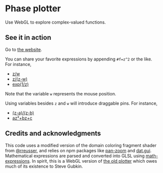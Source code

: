 # Phase plotter

Use WebGL to explore complex-valued functions.

## See it in action

Go to [the website](https://kisonecat.github.io/phase-plot/).

You can share your favorite expressions by appending `#f=z^2` or the like.  For instance,

* [z/w](https://kisonecat.github.io/phase-plot/#f=z/w)
* [z/(z-w)](https://kisonecat.github.io/phase-plot/#f=z/(z-w))
* [exp(1/z)](https://kisonecat.github.io/phase-plot/#f=exp(1/z))

Note that the variable `w` represents the mouse position.

Using variables besides `z` and `w` will introduce draggable pins.  For instance,

* [(z-a)/(z-b)](https://kisonecat.github.io/phase-plot/#f=(z-a)/(z-b))
* [az²+bz+c](https://kisonecat.github.io/phase-plot/#f=a*z*z+b*z+c)

## Credits and acknowledgments

This code uses a modified version of the domain coloring fragment shader from [@rreusser](https://beta.observablehq.com/@rreusser/domain-coloring-for-complex-functions), and relies on npm packages like [pan-zoom](https://www.npmjs.com/package/pan-zoom) and [dat.gui](https://github.com/dataarts/dat.gui).  Mathematical expressions are parsed and converted into GLSL using [math-expressions](https://github.com/kisonecat/math-expressions).  In spirit, this is a WebGL version of [the old plotter](https://people.math.osu.edu/fowler.291/phase/) which owes much of its existence to Steve Gubkin.
